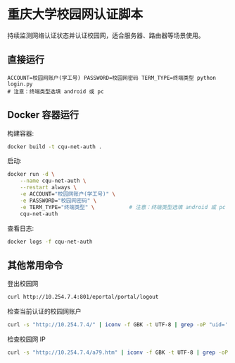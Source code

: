 # 重庆大学校园网认证脚本

持续监测网络认证状态并认证校园网，适合服务器、路由器等场景使用。

## 直接运行

```
ACCOUNT=校园网账户(学工号) PASSWORD=校园网密码 TERM_TYPE=终端类型 python login.py
# 注意：终端类型选填 android 或 pc
```

## Docker 容器运行

构建容器:

```bash
docker build -t cqu-net-auth .
```

启动:

```bash
docker run -d \
    --name cqu-net-auth \
    --restart always \
    -e ACCOUNT="校园网账户(学工号)" \
    -e PASSWORD="校园网密码" \
    -e TERM_TYPE="终端类型" \           # 注意：终端类型选填 android 或 pc
    cqu-net-auth
```

查看日志:

```bash
docker logs -f cqu-net-auth
```

## 其他常用命令

登出校园网

```bash
curl http://10.254.7.4:801/eportal/portal/logout
```

检查当前认证的校园网账户
```bash
curl -s "http://10.254.7.4/" | iconv -f GBK -t UTF-8 | grep -oP "uid='.*?'|NID='.*?'"
```

检查校园网 IP
```bash
curl -s "http://10.254.7.4/a79.htm" | iconv -f GBK -t UTF-8 | grep -oP "v46ip='.*?'"
```
